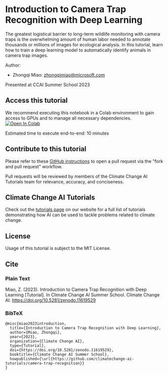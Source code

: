 # Introduction to Camera Trap Recognition with Deep Learning
The greatest logistical barrier to long-term wildlife monitoring with camera traps is the overwhelming amount of human labor needed to annotate thousands or millions of images for ecological analysis. In this tutorial, learn how to train a deep learning model to automatically identify animals in camera trap images.

Author: 
* Zhongqi Miao: zhongqimiao@microsoft.com

Presented at CCAI Summer School 2023

## Access this tutorial

We recommend executing this notebook in a Colab environment to gain access to GPUs and to manage all necessary dependencies. <a target="_blank" href="https://colab.research.google.com/github/climatechange-ai-tutorials/camera-trap-recognition/blob/main/CCAI6_CameraTrapRecognition.ipynb">
  <img src="https://colab.research.google.com/assets/colab-badge.svg" alt="Open In Colab"/>
</a>

Estimated time to execute end-to-end: 10 minutes 

## Contribute to this tutorial

Please refer to these [GitHub instructions](https://docs.github.com/en/get-started/exploring-projects-on-github/contributing-to-a-project#about-forking) to open a pull request via the "fork and pull request" workflow. 

Pull requests will be reviewed by members of the Climate Change AI Tutorials team for relevance, accuracy, and conciseness.

## Climate Change AI Tutorials
Check out the [tutorials page](https://www.climatechange.ai/tutorials?) on our website for a full list of tutorials demonstrating how AI can be used to tackle problems related to climate change.

## License
Usage of this tutorial is subject to the MIT License.

## Cite

### Plain Text
Miao, Z. (2023). Introduction to Camera Trap Recognition with Deep Learning [Tutorial]. In Climate Change AI Summer School. Climate Change AI. https://doi.org/10.5281/zenodo.11619529

### BibTeX

```
@misc{miao2023introduction,
  title={Introduction to Camera Trap Recognition with Deep Learning},
  author={Miao, Zhongqi},
  year={2023},
  organization={Climate Change AI},
  type={Tutorial},
  doi={https://doi.org/10.5281/zenodo.11619529},
  booktitle={Climate Change AI Summer School},
  howpublished={\url{https://github.com/climatechange-ai-tutorials/camera-trap-recognition}}
}
```
